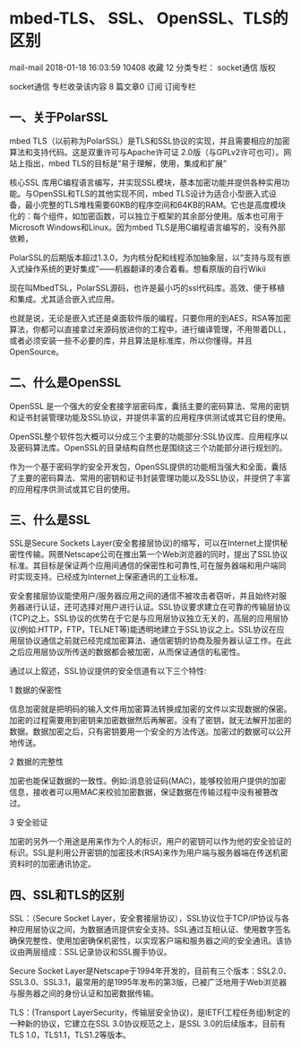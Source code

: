 # mbed-TLS、 SSL、 OpenSSL、TLS的区别

mail-mail 2018-01-18 16:03:59  10408  收藏 12
分类专栏： socket通信
版权

socket通信
专栏收录该内容
8 篇文章0 订阅
订阅专栏
## 一、关于PolarSSL
mbed TLS（以前称为PolarSSL）是TLS和SSL协议的实现，并且需要相应的加密算法和支持代码。这是双重许可与Apache许可证 2.0版（与GPLv2许可也可）。网站上指出，mbed TLS的目标是“易于理解，使用，集成和扩展”

核心SSL 库用C编程语言编写，并实现SSL模块，基本加密功能并提供各种实用功能。与OpenSSL和TLS的其他实现不同，mbed TLS设计为适合小型嵌入式设备，最小完整的TLS堆栈需要60KB的程序空间和64KB的RAM。它也是高度模块化的：每个组件，如加密函数，可以独立于框架的其余部分使用。版本也可用于Microsoft Windows和Linux。因为mbed TLS是用C编程语言编写的，没有外部依赖，

PolarSSL的后期版本超过1.3.0，为内核分配和线程添加抽象层，以“支持与现有嵌入式操作系统的更好集成”——机器翻译的凑合着看。想看原版的自行Wikii

现在叫MbedTSL，PolarSSL源码，也许是最小巧的ssl代码库。高效、便于移植和集成。尤其适合嵌入式应用。

也就是说，无论是嵌入式还是桌面软件版的编程，只要你用的到AES，RSA等加密算法，你都可以直接拿过来源码放进你的工程中，进行编译管理，不用带着DLL，或者必须安装一些不必要的库，并且算法是标准库，所以你懂得。并且OpenSource。

## 二、什么是OpenSSL

OpenSSL 是一个强大的安全套接字层密码库，囊括主要的密码算法、常用的密钥和证书封装管理功能及SSL协议，并提供丰富的应用程序供测试或其它目的使用。


OpenSSL整个软件包大概可以分成三个主要的功能部分:SSL协议库、应用程序以及密码算法库。OpenSSL的目录结构自然也是围绕这三个功能部分进行规划的。

作为一个基于密码学的安全开发包，OpenSSL提供的功能相当强大和全面，囊括了主要的密码算法、常用的密钥和证书封装管理功能以及SSL协议，并提供了丰富的应用程序供测试或其它目的使用。

## 三、什么是SSL

SSL是Secure Sockets Layer(安全套接层协议)的缩写，可以在Internet上提供秘密性传输。网景Netscape公司在推出第一个Web浏览器的同时，提出了SSL协议标准。其目标是保证两个应用间通信的保密性和可靠性,可在服务器端和用户端同时实现支持。已经成为Internet上保密通讯的工业标准。

安全套接层协议能使用户/服务器应用之间的通信不被攻击者窃听，并且始终对服务器进行认证，还可选择对用户进行认证。SSL协议要求建立在可靠的传输层协议(TCP)之上。SSL协议的优势在于它是与应用层协议独立无关的，高层的应用层协议(例如:HTTP，FTP，TELNET等)能透明地建立于SSL协议之上。SSL协议在应用层协议通信之前就已经完成加密算法、通信密钥的协商及服务器认证工作。在此之后应用层协议所传送的数据都会被加密，从而保证通信的私密性。

通过以上叙述，SSL协议提供的安全信道有以下三个特性:

1 数据的保密性

信息加密就是把明码的输入文件用加密算法转换成加密的文件以实现数据的保密。加密的过程需要用到密钥来加密数据然后再解密。没有了密钥，就无法解开加密的数据。数据加密之后，只有密钥要用一个安全的方法传送。加密过的数据可以公开地传送。

2 数据的完整性

加密也能保证数据的一致性。例如:消息验证码(MAC)，能够校验用户提供的加密信息，接收者可以用MAC来校验加密数据，保证数据在传输过程中没有被篡改过。

3 安全验证

加密的另外一个用途是用来作为个人的标识，用户的密钥可以作为他的安全验证的标识。SSL是利用公开密钥的加密技术(RSA)来作为用户端与服务器端在传送机密资料时的加密通讯协定。

## 四、SSL和TLS的区别

SSL：（Secure Socket Layer，安全套接层协议），SSL协议位于TCP/IP协议与各种应用层协议之间，为数据通讯提供安全支持。SSL通过互相认证、使用数字签名确保完整性、使用加密确保机密性，以实现客户端和服务器之间的安全通讯。该协议由两层组成：SSL记录协议和SSL握手协议。

Secure Socket Layer是Netscape于1994年开发的，目前有三个版本：SSL2.0、SSL3.0、SSL3.1，最常用的是1995年发布的第3版，已被广泛地用于Web浏览器与服务器之间的身份认证和加密数据传输。

TLS：(Transport LayerSecurity，传输层安全协议)，是IETF(工程任务组)制定的一种新的协议，它建立在SSL 3.0协议规范之上，是SSL 3.0的后续版本，目前有TLS 1.0，TLS1.1，TLS1.2等版本。
